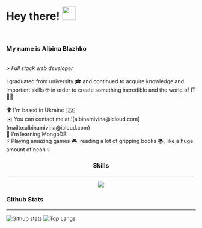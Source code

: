 <h1> Hey there! <img src="https://user-images.githubusercontent.com/18350557/176309783-0785949b-9127-417c-8b55-ab5a4333674e.gif" width="36" height="36"></h1> <br/> 
<h3> My name is Albina Blazhko </h3> <br/>
>  <i> Full stack web developer </i> <br/> 
 <br/> 
I graduated from university 🎓 and continued to acquire knowledge and important skills 🤓 in order to create something incredible and the world of IT 👩‍💻  </br>
<br/>
🌍  I'm based in Ukraine 🇺🇦 <br/>
✉️  You can contact me at ![albinamivina@icloud.com](mailto:albinamivina@icloud.com) <br/>
🧠  I'm learning MongoDB <br/>
⚡  Playing amazing games 🎮, reading a lot of gripping books 📚, like a huge amount of neon 💡<br/>

<h3 align="center"> Skills </h3> 
<hr/>

<p align="center">
  <a href="https://skillicons.dev">
    <img src="https://skillicons.dev/icons?i=html,css,sass,bootstrap,js,ts,react,nextjs,nodejs,nestjs,mongodb,py,cpp,figma" />
  </a>
</p>

### Github Stats
<hr/>

 <a href="#">![Github stats](https://github-readme-stats.vercel.app/api?username=Albinator1707&theme=radical&count_private=true&hide_border=true&line_height=20)</a>
 <a href="#">![Top Langs](https://github-readme-stats.vercel.app/api/top-langs/?username=Albinator1707&layout=compact&theme=radical&count_private=true&hide_border=true)</a>


